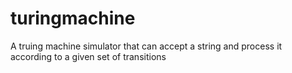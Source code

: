 turingmachine
=============

A truing machine simulator that can accept a string and process it according to a given set of transitions